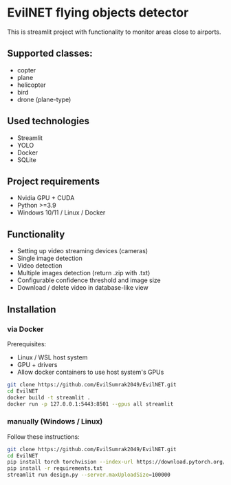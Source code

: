 # EvilNET flying objects detector
This is streamlit project with functionality to monitor areas close to airports.

## Supported classes:
- copter
- plane
- helicopter
- bird
- drone (plane-type)

## Used technologies
- Streamlit
- YOLO
- Docker
- SQLite

## Project requirements
- Nvidia GPU + CUDA
- Python >=3.9
- Windows 10/11 / Linux / Docker

## Functionality
- Setting up video streaming devices (cameras)
- Single image detection
- Video detection
- Multiple images detection (return .zip with .txt)
- Configurable confidence threshold and image size
- Download / delete video in database-like view

## Installation
### via Docker
Prerequisites:
- Linux / WSL host system
- GPU + drivers
- Allow docker containers to use host system's GPUs

```bash
git clone https://github.com/EvilSumrak2049/EvilNET.git
cd EvilNET
docker build -t streamlit .
docker run -p 127.0.0.1:5443:8501 --gpus all streamlit
```

### manually (Windows / Linux)
Follow these instructions:
```bash
git clone https://github.com/EvilSumrak2049/EvilNET.git
cd EvilNET
pip install torch torchvision --index-url https://download.pytorch.org/whl/cu121
pip install -r requirements.txt
streamlit run design.py --server.maxUploadSize=100000
```
